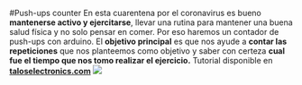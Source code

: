 #Push-ups counter
En esta cuarentena por el coronavirus es bueno **mantenerse activo y ejercitarse**, llevar una rutina para mantener una buena salud física y no solo pensar en comer. Por eso haremos un contador de push-ups con arduino.
El **objetivo principal** es que nos ayude a **contar las repeticiones** que nos planteemos como objetivo y saber con certeza **cual fue el tiempo que nos tomo realizar el ejercicio.**
Tutorial disponible en **[taloselectronics.com](https://www.taloselectronics.com/blogs/tutoriales/push-ups-counter)**
![](https://cdn.shopify.com/s/files/1/0020/8027/6524/files/Portada_push-ups-counter_1024x1024.png?v=1586362412)
